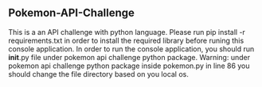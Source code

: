 ## Pokemon-API-Challenge

This is a an API challenge with python language. 
Please run pip install -r requirements.txt in order to install the required library before runing this console application.
In order to run the console application, you should run __init__.py file under pokemon api challenge python package.
Warning: under pokemon api challenge python package inside pokemon.py in line 86 you should change the file directory based on you local os. 
